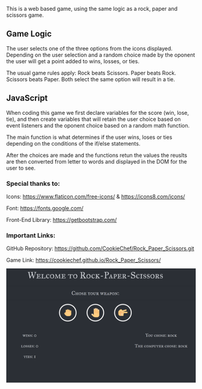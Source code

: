 
This is a web based game, using the same logic as a rock, paper and scissors game. 

## Game Logic

The user selects one of the three options from the icons displayed. Depending on the user selection and a random choice made by the oponent the user will get a point added to wins, losses, or ties. 

The usual game rules apply: 
    Rock beats Scissors.
    Paper beats Rock.
    Scissors beats Paper. 
    Both select the same option will result in a tie.

## JavaScript

When coding this game we first declare variables for the score (win, lose, tie), and then create variables that will retain the user choice based on event listeners and the oponent choice based on a random math function. 

The main function is what determines if the user wins, loses or ties depending on the conditions of the if/else statements.

After the choices are made and the functions retun the values the reuslts are then converted from letter to words and displayed in the DOM for the user to see.

### Special thanks to:

Icons:
https://www.flaticon.com/free-icons/ & https://icons8.com/icons/ 

Font:
https://fonts.google.com/

Front-End Library:
https://getbootstrap.com/

### Important Links:

GitHub Repository: https://github.com/CookieChef/Rock_Paper_Scissors.git

Game Link: https://cookiechef.github.io/Rock_Paper_Scissors/



![Rock_Paper_Scissors](images/R_P_S_app.png)
